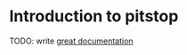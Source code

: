 # Introduction to pitstop

TODO: write [great documentation](http://jacobian.org/writing/what-to-write/)
